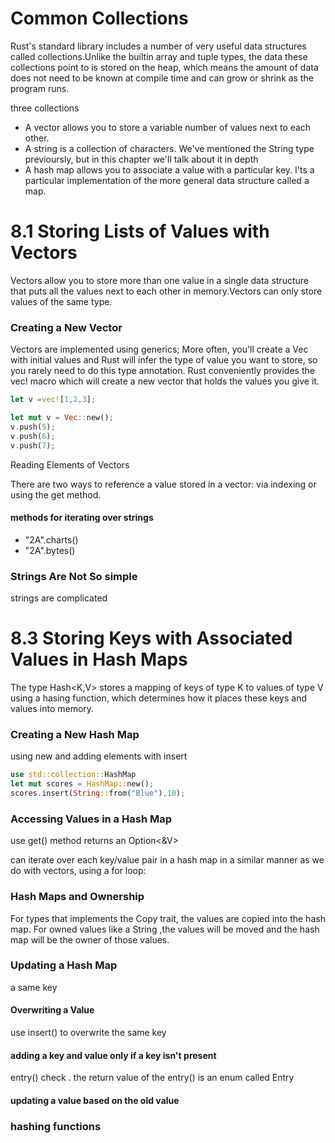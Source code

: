 # Common Collections

Rust's standard library includes a number of very useful data structures called collections.Unlike the builtin array and tuple types, the data these collections point to is stored on the heap, which means the amount of data does not need to be known at compile time and can grow or shrink as the program runs.

three collections

- A vector allows you to store a variable number of values next to each other.
- A string is a collection of characters. We've mentioned the String type previoursly, but in this chapter we'll talk about it in depth
- A hash map allows you to associate a value with a particular key. I'ts a particular implementation of the more general data structure called a map.

# 8.1 Storing Lists of Values with Vectors

Vectors allow you to store more than one value in a single data structure that puts all the values next to each other in memory.Vectors can only store values of the same type.

### Creating a New Vector

Vectors are implemented using generics;
More often, you'll create a Vec<T> with initial values and Rust will infer the type of value you want to store, so you rarely need to do this type annotation. Rust conveniently provides the vec! macro which will create a new vector that holds the values you give it.

```rust
let v =vec![1,2,3];
```

```rust
let mut v = Vec::new();
v.push(5);
v.push(6);
v.push(7);
```

Reading Elements of Vectors

There are two ways to reference a value stored in a vector: via indexing or using the get method.

#### methods for iterating over strings

- "2A".charts()
- "2A".bytes()

### Strings Are Not So simple

strings are complicated

# 8.3 Storing Keys with Associated Values in Hash Maps

The type Hash<K,V> stores a mapping of keys of type K to values of type V using a hasing function, which determines how it places these keys and values into memory.

### Creating a New Hash Map
using new and adding elements with insert


```rust
use std::collection::HashMap
let mut scores = HashMap::new();
scores.insert(String::from("Blue"),10);

```

### Accessing Values in a Hash Map

use get() method returns an Option<&V>

can iterate over each key/value pair in a hash map in a similar manner as we do with vectors, using a for loop:

### Hash Maps and Ownership

For types that implements the Copy trait, the values are copied into the hash map. For owned values like a String ,the values will be moved and the hash map will be the owner of those values.


### Updating a Hash Map 

a same key 

#### Overwriting a Value

use insert() to overwrite the same key

#### adding a key and value only if a key isn't present

entry() check . the return value of the entry() is an enum called Entry

#### updating a value based on the old value



### hashing functions



